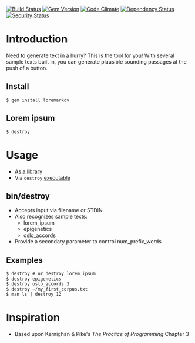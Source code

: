 [![Build Status](https://travis-ci.org/rickhull/loremarkov.svg?branch=master)](https://travis-ci.org/rickhull/loremarkov)
[![Gem Version](https://badge.fury.io/rb/loremarkov.svg)](http://badge.fury.io/rb/loremarkov)
[![Code Climate](https://codeclimate.com/github/rickhull/loremarkov/badges/gpa.svg)](https://codeclimate.com/github/rickhull/loremarkov)
[![Dependency Status](https://gemnasium.com/rickhull/loremarkov.svg)](https://gemnasium.com/rickhull/loremarkov)
[![Security Status](https://hakiri.io/github/rickhull/loremarkov/master.svg)](https://hakiri.io/github/rickhull/loremarkov/master)

Introduction
===

Need to generate text in a hurry?  This is the tool for you! With several sample texts built in, you can generate plausible sounding passages at the push of
a button.

Install
---
    $ gem install loremarkov

Lorem ipsum
---

    $ destroy

Usage
===
* [As a library](https://rickhull.github.io/loremarkov/docs/lib/loremarkov.html)
* Via `destroy` [executable](https://github.com/rickhull/loremarkov/blob/master/bin/destroy)

bin/destroy
---
* Accepts input via filename or STDIN
* Also recognizes sample texts:
  - lorem_ipsum
  - epigenetics
  - oslo_accords
* Provide a secondary parameter to control num_prefix_words

Examples
---
    $ destroy # or destroy lorem_ipsum
    $ destroy epigenetics
    $ destroy oslo_accords 3
    $ destroy ~/my_first_corpus.txt
    $ man ls | destroy 12

Inspiration
===
* Based upon Kernighan & Pike's *The Practice of Programming* Chapter 3
